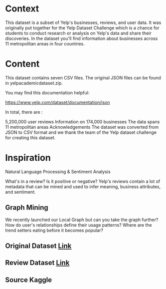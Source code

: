 # Context

This dataset is a subset of Yelp's businesses, reviews, and user data. It was originally put together for the Yelp Dataset Challenge which is a chance for students to conduct research or analysis on Yelp's data and share their discoveries. In the dataset you'll find information about businesses across 11 metropolitan areas in four countries.

# Content

This dataset contains seven CSV files. The original JSON files can be found in yelpacademicdataset.zip.


You may find this documentation helpful:

https://www.yelp.com/dataset/documentation/json

In total, there are :

5,200,000 user reviews
Information on 174,000 businesses
The data spans 11 metropolitan areas
Acknowledgements
The dataset was converted from JSON to CSV format and we thank the team of the Yelp dataset challenge for creating this dataset.

# Inspiration

Natural Language Processing & Sentiment Analysis

What's in a review? Is it positive or negative? Yelp's reviews contain a lot of metadata that can be mined and used to infer meaning, business attributes, and sentiment.

## Graph Mining

We recently launched our Local Graph but can you take the graph further? How do user's relationships define their usage patterns? Where are the trend setters eating before it becomes popular?



## Original Dataset [Link](https://www.kaggle.com/yelp-dataset/yelp-dataset?select=yelp_academic_dataset_checkin.json)

## Review Dataset [Link](https://www.kaggle.com/luisfredgs/yelp-reviews-csv)

## Source Kaggle
